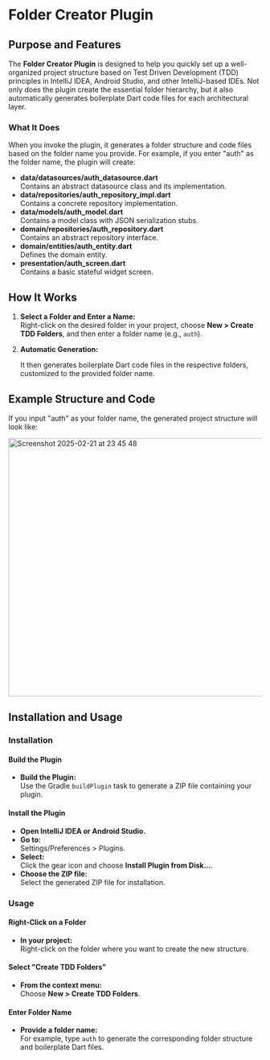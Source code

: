 # Folder Creator Plugin

## Purpose and Features

The **Folder Creator Plugin** is designed to help you quickly set up a well-organized project structure based on Test Driven Development (TDD) principles in IntelliJ IDEA, Android Studio, and other IntelliJ-based IDEs. Not only does the plugin create the essential folder hierarchy, but it also automatically generates boilerplate Dart code files for each architectural layer.

### What It Does

When you invoke the plugin, it generates a folder structure and code files based on the folder name you provide. For example, if you enter "auth" as the folder name, the plugin will create:

- **data/datasources/auth_datasource.dart**  
  Contains an abstract datasource class and its implementation.
- **data/repositories/auth_repository_impl.dart**  
  Contains a concrete repository implementation.
- **data/models/auth_model.dart**  
  Contains a model class with JSON serialization stubs.
- **domain/repositories/auth_repository.dart**  
  Contains an abstract repository interface.
- **domain/entities/auth_entity.dart**  
  Defines the domain entity.
- **presentation/auth_screen.dart**  
  Contains a basic stateful widget screen.

## How It Works

1. **Select a Folder and Enter a Name:**  
   Right-click on the desired folder in your project, choose **New > Create TDD Folders**, and then enter a folder name (e.g., `auth`).

2. **Automatic Generation:**  
   
   It then generates boilerplate Dart code files in the respective folders, customized to the provided folder name.

## Example Structure and Code

If you input "auth" as your folder name, the generated project structure will look like:



<img width="513" alt="Screenshot 2025-02-21 at 23 45 48" src="https://github.com/user-attachments/assets/2b53f299-dccd-4359-8e04-1a6f431d709d" />



## Installation and Usage

### Installation

#### Build the Plugin
- **Build the Plugin:**  
  Use the Gradle `buildPlugin` task to generate a ZIP file containing your plugin.

#### Install the Plugin
- **Open IntelliJ IDEA or Android Studio.**
- **Go to:**  
  Settings/Preferences > Plugins.
- **Select:**  
  Click the gear icon and choose **Install Plugin from Disk…**.
- **Choose the ZIP file:**  
  Select the generated ZIP file for installation.

### Usage

#### Right-Click on a Folder
- **In your project:**  
  Right-click on the folder where you want to create the new structure.

#### Select "Create TDD Folders"
- **From the context menu:**  
  Choose **New > Create TDD Folders**.

#### Enter Folder Name
- **Provide a folder name:**  
  For example, type `auth` to generate the corresponding folder structure and boilerplate Dart files.
